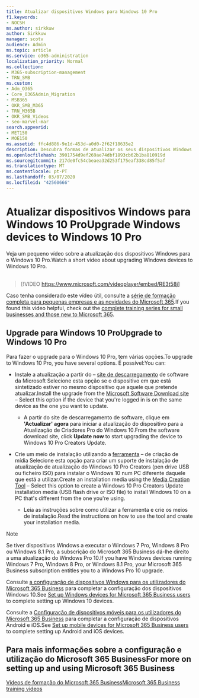 ```yaml
---
title: Atualizar dispositivos Windows para Windows 10 Pro
f1.keywords:
- NOCSH
ms.author: sirkkuw
author: Sirkkuw
manager: scotv
audience: Admin
ms.topic: article
ms.service: o365-administration
localization_priority: Normal
ms.collection:
- M365-subscription-management
- TRN_SMB
ms.custom:
- Adm_O365
- Core_O365Admin_Migration
- MSB365
- OKR_SMB_M365
- TRN_M365B
- OKR_SMB_Videos
- seo-marvel-mar
search.appverid:
- MET150
- MOE150
ms.assetid: ffc4d886-9e1d-453d-a0d0-2f62f18635e2
description: Descubra formas de atualizar os seus dispositivos Windows para o Windows 10 Pro para utilizar funcionalidades de segurança e rede de negócios mais avançadas.
ms.openlocfilehash: 3901754d9ef269ae74dbf1893cb62b1ba810919d
ms.sourcegitcommit: 217de0fc54cbeaea32d253f175eaf338cd85f5af
ms.translationtype: MT
ms.contentlocale: pt-PT
ms.lasthandoff: 03/07/2020
ms.locfileid: "42560666"
---
```

# <a name="upgrade-windows-devices-to-windows-10-pro"></a><span data-ttu-id="c00eb-103">Atualizar dispositivos Windows para Windows 10 Pro</span><span class="sxs-lookup"><span data-stu-id="c00eb-103">Upgrade Windows devices to Windows 10 Pro</span></span>

<span data-ttu-id="c00eb-104">Veja um pequeno vídeo sobre a atualização dos dispositivos Windows para o Windows 10 Pro.</span><span class="sxs-lookup"><span data-stu-id="c00eb-104">Watch a short video about upgrading Windows devices to Windows 10 Pro.</span></span><br><br>

> [!VIDEO https://www.microsoft.com/videoplayer/embed/RE3t58j] 

<span data-ttu-id="c00eb-105">Caso tenha considerado este vídeo útil, consulte a [série de formação completa para pequenas empresas e as novidades do Microsoft 365](https://support.office.com/article/6ab4bbcd-79cf-4000-a0bd-d42ce4d12816).</span><span class="sxs-lookup"><span data-stu-id="c00eb-105">If you found this video helpful, check out the [complete training series for small businesses and those new to Microsoft 365](https://support.office.com/article/6ab4bbcd-79cf-4000-a0bd-d42ce4d12816).</span></span>

## <a name="upgrade-to-windows-10-pro"></a><span data-ttu-id="c00eb-106">Upgrade para Windows 10 Pro</span><span class="sxs-lookup"><span data-stu-id="c00eb-106">Upgrade to Windows 10 Pro</span></span>
  
<span data-ttu-id="c00eb-107">Para fazer o upgrade para o Windows 10 Pro, tem várias opções.</span><span class="sxs-lookup"><span data-stu-id="c00eb-107">To upgrade to Windows 10 Pro, you have several options.</span></span> <span data-ttu-id="c00eb-108">É possível:</span><span class="sxs-lookup"><span data-stu-id="c00eb-108">You can:</span></span>
    
- <span data-ttu-id="c00eb-109">Instale a atualização a partir do &ndash; [site de descarregamento](https://go.microsoft.com/fwlink/?LinkID=836951 ) de software da Microsoft Selecione esta opção se o dispositivo em que está sintetizado estiver no mesmo dispositivo que aquele que pretende atualizar.</span><span class="sxs-lookup"><span data-stu-id="c00eb-109">Install the upgrade from the [Microsoft Software Download site](https://go.microsoft.com/fwlink/?LinkID=836951 ) &ndash; Select this option if the device that you're logged in is on the same device as the one you want to update.</span></span> 

    - <span data-ttu-id="c00eb-110">A partir do site de descarregamento de software, clique em **'Actualizar' agora** para iniciar a atualização do dispositivo para a Atualização de Criadores Pro do Windows 10.</span><span class="sxs-lookup"><span data-stu-id="c00eb-110">From the software download site, click **Update now** to start upgrading the device to Windows 10 Pro Creators Update.</span></span> 
    
- <span data-ttu-id="c00eb-111">Crie um meio de instalação utilizando a [ferramenta](https://go.microsoft.com/fwlink/?LinkID=836960) &ndash; de criação de mídia Selecione esta opção para criar um suporte de instalação de atualização de atualização do Windows 10 Pro Creators (pen drive USB ou ficheiro ISO) para instalar o Windows 10 num PC diferente daquele que está a utilizar.</span><span class="sxs-lookup"><span data-stu-id="c00eb-111">Create an installation media using the [Media Creation Tool](https://go.microsoft.com/fwlink/?LinkID=836960) &ndash; Select this option to create a Windows 10 Pro Creators Update installation media (USB flash drive or ISO file) to install Windows 10 on a PC that's different from the one you're using.</span></span>

    - <span data-ttu-id="c00eb-112">Leia as instruções sobre como utilizar a ferramenta e crie os meios de instalação.</span><span class="sxs-lookup"><span data-stu-id="c00eb-112">Read the instructions on how to use the tool and create your installation media.</span></span> 

> [!NOTE]
> <span data-ttu-id="c00eb-113">Se tiver dispositivos Windows a executar o Windows 7 Pro, Windows 8 Pro ou Windows 8.1 Pro, a subscrição do Microsoft 365 Business dá-lhe direito a uma atualização do Windows Pro 10.</span><span class="sxs-lookup"><span data-stu-id="c00eb-113">If you have Windows devices running Windows 7 Pro, Windows 8 Pro, or Windows 8.1 Pro, your Microsoft 365 Business subscription entitles you to a Windows Pro 10 upgrade.</span></span>
    
<span data-ttu-id="c00eb-114">Consulte [a configuração de dispositivos Windows para os utilizadores do Microsoft 365 Business](set-up-windows-devices.md) para completar a configuração dos dispositivos Windows 10.</span><span class="sxs-lookup"><span data-stu-id="c00eb-114">See [Set up Windows devices for Microsoft 365 Business users](set-up-windows-devices.md) to complete setting up Windows 10 devices.</span></span> 
  
<span data-ttu-id="c00eb-115">Consulte a [Configuração de dispositivos móveis para os utilizadores do Microsoft 365 Business](set-up-mobile-devices.md) para completar a configuração de dispositivos Android e iOS.</span><span class="sxs-lookup"><span data-stu-id="c00eb-115">See [Set up mobile devices for Microsoft 365 Business users](set-up-mobile-devices.md) to complete setting up Android and iOS devices.</span></span> 
  
## <a name="for-more-on-setting-up-and-using-microsoft-365-business"></a><span data-ttu-id="c00eb-116">Para mais informações sobre a configuração e utilização do Microsoft 365 Business</span><span class="sxs-lookup"><span data-stu-id="c00eb-116">For more on setting up and using Microsoft 365 Business</span></span>

[<span data-ttu-id="c00eb-117">Vídeos de formação do Microsoft 365 Business</span><span class="sxs-lookup"><span data-stu-id="c00eb-117">Microsoft 365 Business training videos</span></span>](https://support.office.com/article/6ab4bbcd-79cf-4000-a0bd-d42ce4d12816)
